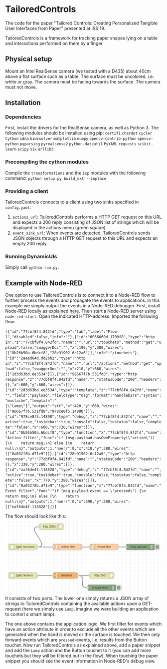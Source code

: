 # TailoredControls
The code for the paper "Tailored Controls: Creating Personalized Tangible User Interfaces from Paper" presented at ISS'19.

TailoredControls is a framework for tracking paper shapes lying on a table and interactions performed on them by a finger.

## Physical setup

Mount an Intel RealSense camera (we tested with a D435) about 40cm above a flat surface such as a table. The surface must be uncolored, i.e. white or gray. The camera must be facing towards the surface. The camera must not move.

## Installation

### Dependencies

First, install the drivers for the RealSense camera, as well as Python 3. The following modules should be installed using pip:
`certifi`
`chardet`
`cycler`
`Cython`
`idna`
`kiwisolver`
`matplotlib`
`numpy`
`opencv-contrib-python`
`opencv-python`
`pyparsing`
`pyrealsense2`
`python-dateutil`
`PyYAML`
`requests`
`scikit-learn`
`scipy`
`six`
`urllib3`

### Precompiling the cython modules

Compile the `transformations` and the `icp` modules with the following command: `python setup.py build_ext --inplace`

### Providing a client

TailoredControls connects to a client using two sinks specified in `config.yaml`:

1. `actions_url`: TailoredControls performs a HTTP GET request on this URL and expects a 200 reply consisting of JSON list of strings which will be displayed in the actions menu (green square).
2. `event_sink_url`: When events are detected, TailoredControls sends JSON objects through a HTTP GET request to this URL and expects an empty 200 reply.

### Running DynamicUIs

Simply call `python run.py`.

## Example with Node-RED
One option to use  TailoredControls is to connect it to a Node-RED flow to further process the events and propagate the events to applications. In this example we simply output the events in a Node-RED debugger. First, install Node-RED locally as explained [here](https://nodered.org/docs/getting-started/local). Then start a Node-RED server using `node-red-start`. Open the indicated HTTP-address. Imported the following flow:

`[{"id":"77cbf8f4.842fd","type":"tab","label":"Flow 1","disabled":false,"info":""},{"id":"6036060d.1709f8","type":"http in","z":"77cbf8f4.842fd","name":"","url":"/touchets","method":"get","upload":false,"swaggerDoc":"","x":190,"y":380,"wires":[["8b26b50a.6bdcf8","28e91902.6c12a6"]],"info":"/touchets"},{"id":"2aaad64d.dd2bb2","type":"http in","z":"77cbf8f4.842fd","name":"","url":"/actions","method":"get","upload":false,"swaggerDoc":"","x":210,"y":660,"wires":[["2d3d63bd.ee3534"]]},{"id":"96667f7b.531fd8","type":"http response","z":"77cbf8f4.842fd","name":"","statusCode":"200","headers":{},"x":600,"y":660,"wires":[]},{"id":"2d3d63bd.ee3534","type":"template","z":"77cbf8f4.842fd","name":"","field":"payload","fieldType":"msg","format":"handlebars","syntax":"mustache","template":"[\"Lamp\"]","output":"str","x":420,"y":660,"wires":[["96667f7b.531fd8","978ce8f5.14898"]]},{"id":"978ce8f5.14898","type":"debug","z":"77cbf8f4.842fd","name":"","active":true,"tosidebar":true,"console":false,"tostatus":false,"complete":"false","x":600,"y":720,"wires":[]},{"id":"8b26b50a.6bdcf8","type":"function","z":"77cbf8f4.842fd","name":"Action filter","func":"if (msg.payload.hasOwnProperty(\"action\")) {\n    return msg;\n} else {\n    return null;\n}","outputs":1,"noerr":0,"x":410,"y":380,"wires":[["8a032f8b.d71e9"]]},{"id":"28e91902.6c12a6","type":"http response","z":"77cbf8f4.842fd","name":"","statusCode":"200","headers":{},"x":330,"y":280,"wires":[]},{"id":"eaf6de4f.118828","type":"debug","z":"77cbf8f4.842fd","name":"","active":true,"tosidebar":true,"console":false,"tostatus":false,"complete":"false","x":770,"y":380,"wires":[]},{"id":"8a032f8b.d71e9","type":"function","z":"77cbf8f4.842fd","name":"Event filter","func":"if (msg.payload.event == \"pressed\") {\n    return msg;\n} else {\n    return null;\n}","outputs":1,"noerr":0,"x":590,"y":380,"wires":[["eaf6de4f.118828"]]}]`

The flow should look like this:
![Node-RED flow](/images/node-red.png)
It consists of two parts. The lower one simply returns a JSON array of strings to TailoredControls containing the available actions upon a GET-request (here we simply use `Lamp`, imagine we were building an application to contorl a smart lamp). 

The one above contains the application logic. We first filter for events which have an action attribute in order to exclude all the other events which are generated when the hand is moved or the surface is touched. We then only forward events which are `pressed`-events, i.e. results from the Button touchet. Now run TailoredControls as explained above, add a paper snippet and add the `Lamp` action and the Button touchet to it (you can add more touchets but they will be filtered out in the flow). When touching the paper snippet you should see the event information in Node-RED's debug view. 
